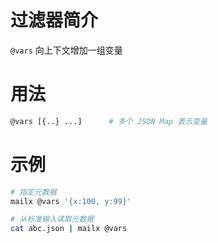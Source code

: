 # 过滤器简介

`@vars` 向上下文增加一组变量
 

# 用法

```bash
@vars [{..} ...]      # 多个 JSON Map 表示变量
```


# 示例

```bash
# 指定元数据
mailx @vars '{x:100, y:99}'

# 从标准输入读取元数据
cat abc.json | mailx @vars
```

